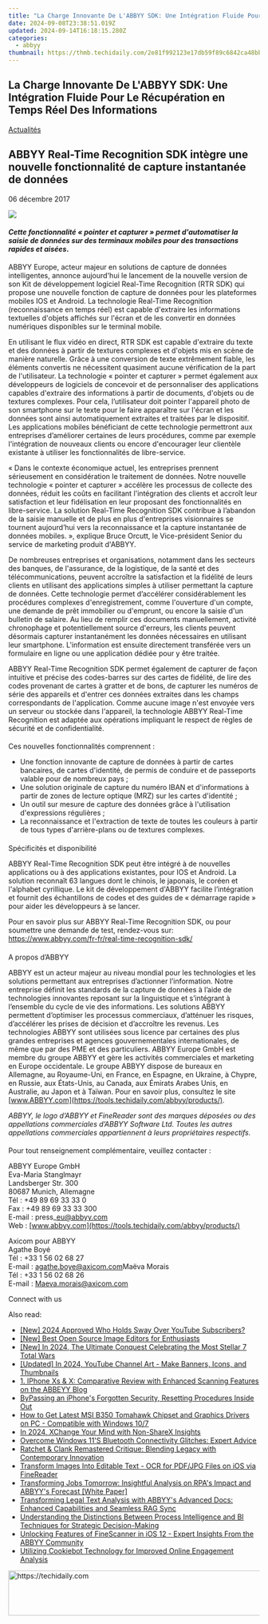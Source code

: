 ```yaml
---
title: "La Charge Innovante De L'ABBYY SDK: Une Intégration Fluide Pour Le Récupération en Temps Réel Des Informations"
date: 2024-09-08T23:38:51.019Z
updated: 2024-09-14T16:18:15.280Z
categories:
  - abbyy
thumbnail: https://thmb.techidaily.com/2e81f992123e17db59f89c6842ca48bb426d509215d95604071818ec4e7dc281.jpg
---
```


## La Charge Innovante De L'ABBYY SDK: Une Intégration Fluide Pour Le Récupération en Temps Réel Des Informations

[Actualités](https://tools.techidaily.com/abbyy/products/)

## ABBYY Real-Time Recognition SDK intègre une nouvelle fonctionnalité de capture instantanée de données

06 décembre 2017

![](https://content.abbyy.com/-/media/project/abbyy/abbyy/branchtemplates/shutterstock_1272462163_1296-x-729.jpg?h=729&iar=0&w=1296)

#### _Cette fonctionnalité « pointer et capturer » permet d'automatiser la saisie de données sur des terminaux mobiles pour des transactions rapides et aisées_.

  
ABBYY Europe, acteur majeur en solutions de capture de données intelligentes, annonce aujourd'hui le lancement de la nouvelle version de son Kit de développement logiciel Real-Time Recognition (RTR SDK) qui propose une nouvelle fonction de capture de données pour les plateformes mobiles IOS et Android. La technologie Real-Time Recognition (reconnaissance en temps réel) est capable d'extraire les informations textuelles d'objets affichés sur l'écran et de les convertir en données numériques disponibles sur le terminal mobile.

  
En utilisant le flux vidéo en direct, RTR SDK est capable d'extraire du texte et des données à partir de textures complexes et d'objets mis en scène de manière naturelle. Grâce à une conversion de texte extrêmement fiable, les éléments convertis ne nécessitent quasiment aucune vérification de la part de l'utilisateur. La technologie « pointer et capturer » permet également aux développeurs de logiciels de concevoir et de personnaliser des applications capables d'extraire des informations à partir de documents, d'objets ou de textures complexes. Pour cela, l’utilisateur doit pointer l'appareil photo de son smartphone sur le texte pour le faire apparaître sur l'écran et les données sont ainsi automatiquement extraites et traitées par le dispositif. Les applications mobiles bénéficiant de cette technologie permettront aux entreprises d’améliorer certaines de leurs procédures, comme par exemple l'intégration de nouveaux clients ou encore d'encourager leur clientèle existante à utiliser les fonctionnalités de libre-service.

  
« Dans le contexte économique actuel, les entreprises prennent sérieusement en considération le traitement de données. Notre nouvelle technologie « pointer et capturer » accélère les processus de collecte des données, réduit les coûts en facilitant l'intégration des clients et accroît leur satisfaction et leur fidélisation en leur proposant des fonctionnalités en libre-service. La solution Real-Time Recognition SDK contribue à l’abandon de la saisie manuelle et de plus en plus d'entreprises visionnaires se tournent aujourd’hui vers la reconnaissance et la capture instantanée de données mobiles. », explique Bruce Orcutt, le Vice-président Senior du service de marketing produit d'ABBYY.

  
De nombreuses entreprises et organisations, notamment dans les secteurs des banques, de l'assurance, de la logistique, de la santé et des télécommunications, peuvent accroître la satisfaction et la fidélité de leurs clients en utilisant des applications simples à utiliser permettant la capture de données. Cette technologie permet d’accélérer considérablement les procédures complexes d'enregistrement, comme l'ouverture d'un compte, une demande de prêt immobilier ou d'emprunt, ou encore la saisie d'un bulletin de salaire. Au lieu de remplir ces documents manuellement, activité chronophage et potentiellement source d'erreurs, les clients peuvent désormais capturer instantanément les données nécessaires en utilisant leur smartphone. L'information est ensuite directement transférée vers un formulaire en ligne ou une application dédiée pour y être traitée.

  
ABBYY Real-Time Recognition SDK permet également de capturer de façon intuitive et précise des codes-barres sur des cartes de fidélité, de lire des codes provenant de cartes à gratter et de bons, de capturer les numéros de série des appareils et d'entrer ces données extraites dans les champs correspondants de l'application. Comme aucune image n'est envoyée vers un serveur ou stockée dans l'appareil, la technologie ABBYY Real-Time Recognition est adaptée aux opérations impliquant le respect de règles de sécurité et de confidentialité.

####   
Ces nouvelles fonctionnalités comprennent :

* Une fonction innovante de capture de données à partir de cartes bancaires, de cartes d'identité, de permis de conduire et de passeports valable pour de nombreux pays ;
* Une solution originale de capture du numéro IBAN et d'informations à partir de zones de lecture optique (MRZ) sur les cartes d'identité ;
* Un outil sur mesure de capture des données grâce à l'utilisation d'expressions régulières ;
* La reconnaissance et l'extraction de texte de toutes les couleurs à partir de tous types d'arrière-plans ou de textures complexes.

####   
Spécificités et disponibilité

  
ABBYY Real-Time Recognition SDK peut être intégré à de nouvelles applications ou à des applications existantes, pour IOS et Android. La solution reconnaît 63 langues dont le chinois, le japonais, le coréen et l'alphabet cyrillique. Le kit de développement d'ABBYY facilite l’intégration et fournit des échantillons de codes et des guides de « démarrage rapide » pour aider les développeurs à se lancer.

Pour en savoir plus sur ABBYY Real-Time Recognition SDK, ou pour soumettre une demande de test, rendez-vous sur: https://www.abbyy.com/fr-fr/real-time-recognition-sdk/

####   
A propos d’ABBYY

  
ABBYY est un acteur majeur au niveau mondial pour les technologies et les solutions permettant aux entreprises d’actionner l’information. Notre entreprise définit les standards de la capture de données à l’aide de technologies innovantes reposant sur la linguistique et s’intégrant à l’ensemble du cycle de vie des informations. Les solutions ABBYY permettent d’optimiser les processus commerciaux, d’atténuer les risques, d’accélérer les prises de décision et d’accroître les revenus. Les technologies ABBYY sont utilisées sous licence par certaines des plus grandes entreprises et agences gouvernementales internationales, de même que par des PME et des particuliers. ABBYY Europe GmbH est membre du groupe ABBYY et gère les activités commerciales et marketing en Europe occidentale. Le groupe ABBYY dispose de bureaux en Allemagne, au Royaume-Uni, en France, en Espagne, en Ukraine, à Chypre, en Russie, aux États-Unis, au Canada, aux Émirats Arabes Unis, en Australie, au Japon et à Taïwan. Pour en savoir plus, consultez le site [www.ABBYY.com](https://tools.techidaily.com/abbyy/products/).

_ABBYY, le logo d’ABBYY et FineReader sont des marques déposées ou des appellations commerciales d’ABBYY Software Ltd. Toutes les autres appellations commerciales appartiennent à leurs propriétaires respectifs._

####   
Pour tout renseignement complémentaire, veuillez contacter :

  
ABBYY Europe GmbH  
Eva-Maria Stanglmayr  
Landsberger Str. 300  
80687 Munich, Allemagne  
Tél : +49 89 69 33 33 0  
Fax : +49 89 69 33 33 300  
E-mail : press\_eu@abbyy.com  
Web : [www.abbyy.com](https://tools.techidaily.com/abbyy/products/)

Axicom pour ABBYY  
Agathe Boyé  
Tél : +33 1 56 02 68 27  
E-mail : [agathe.boye@axicom.com](https://tools.techidaily.com/abbyy/products/)Maëva Morais  
Tél : +33 1 56 02 68 26  
E-mail : [Maeva.morais@axicom.com](https://tools.techidaily.com/abbyy/products/)

Connect with us

<ins class="adsbygoogle"
     style="display:block"
     data-ad-format="autorelaxed"
     data-ad-client="ca-pub-7571918770474297"
     data-ad-slot="1223367746"></ins>

<ins class="adsbygoogle"
     style="display:block"
     data-ad-client="ca-pub-7571918770474297"
     data-ad-slot="8358498916"
     data-ad-format="auto"
     data-full-width-responsive="true"></ins>

<span class="atpl-alsoreadstyle">Also read:</span>
<div><ul>
<li><a href="https://youtube-lab.techidaily.com/024-approved-who-holds-sway-over-youtube-subscribers/"><u>[New] 2024 Approved Who Holds Sway Over YouTube Subscribers?</u></a></li>
<li><a href="https://extra-resources.techidaily.com/new-best-open-source-image-editors-for-enthusiasts/"><u>[New] Best Open Source Image Editors for Enthusiasts</u></a></li>
<li><a href="https://screen-mirroring-recording.techidaily.com/new-in-2024-the-ultimate-conquest-celebrating-the-most-stellar-7-total-wars/"><u>[New] In 2024, The Ultimate Conquest Celebrating the Most Stellar 7 Total Wars</u></a></li>
<li><a href="https://youtube-docs.techidaily.com/ed-in-2024-youtube-channel-art-make-banners-icons-and-thumbnails/"><u>[Updated] In 2024, YouTube Channel Art - Make Banners, Icons, and Thumbnails</u></a></li>
<li><a href="https://solve-marvelous.techidaily.com/1-iphone-xs-and-x-comparative-review-with-enhanced-scanning-features-on-the-abbeyy-blog/"><u>1. IPhone Xs & X: Comparative Review with Enhanced Scanning Features on the ABBEYY Blog</u></a></li>
<li><a href="https://data-safeguard.techidaily.com/bypassing-an-iphones-forgotten-security-resetting-procedures-inside-out/"><u>ByPassing an iPhone's Forgotten Security, Resetting Procedures Inside Out</u></a></li>
<li><a href="https://hardware-updates.techidaily.com/how-to-get-latest-msi-b350-tomahawk-chipset-and-graphics-drivers-on-pc-compatible-with-windows-107/"><u>How to Get Latest MSI B350 Tomahawk Chipset and Graphics Drivers on PC - Compatible with Windows 10/7</u></a></li>
<li><a href="https://on-screen-recording.techidaily.com/in-2024-xchange-your-mind-with-non-sharex-insights/"><u>In 2024, XChange Your Mind with Non-ShareX Insights</u></a></li>
<li><a href="https://win-howtos.techidaily.com/overcome-windows-11s-bluetooth-connectivity-glitches-expert-advice/"><u>Overcome Windows 11'S Bluetooth Connectivity Glitches: Expert Advice</u></a></li>
<li><a href="https://buynow-marvelous.techidaily.com/ratchet-and-clank-remastered-critique-blending-legacy-with-contemporary-innovation/"><u>Ratchet & Clank Remastered Critique: Blending Legacy with Contemporary Innovation</u></a></li>
<li><a href="https://solve-marvelous.techidaily.com/transform-images-into-editable-text-ocr-for-pdfjpg-files-on-ios-via-finereader/"><u>Transform Images Into Editable Text - OCR for PDF/JPG Files on iOS via FineReader</u></a></li>
<li><a href="https://solve-marvelous.techidaily.com/transforming-jobs-tomorrow-insightful-analysis-on-rpas-impact-and-abbyys-forecast-white-paper/"><u>Transforming Jobs Tomorrow: Insightful Analysis on RPA's Impact and ABBYY's Forecast [White Paper]</u></a></li>
<li><a href="https://solve-marvelous.techidaily.com/transforming-legal-text-analysis-with-abbyys-advanced-docs-enhanced-capabilities-and-seamless-rag-sync/"><u>Transforming Legal Text Analysis with ABBYY's Advanced Docs: Enhanced Capabilities and Seamless RAG Sync</u></a></li>
<li><a href="https://solve-marvelous.techidaily.com/understanding-the-distinctions-between-process-intelligence-and-bi-techniques-for-strategic-decision-making/"><u>Understanding the Distinctions Between Process Intelligence and BI Techniques for Strategic Decision-Making</u></a></li>
<li><a href="https://solve-marvelous.techidaily.com/unlocking-features-of-finescanner-in-ios-12-expert-insights-from-the-abbyy-community/"><u>Unlocking Features of FineScanner in iOS 12 - Expert Insights From the ABBYY Community</u></a></li>
<li><a href="https://solve-marvelous.techidaily.com/utilizing-cookiebot-technology-for-improved-online-engagement-analysis/"><u>Utilizing Cookiebot Technology for Improved Online Engagement Analysis</u></a></li>
</ul></div>

<!-- affiliate ads begin -->
<a href="https://ephamedtechinc.pxf.io/c/5597632/2136617/26400" target="_top" id="2136617">
  <img src="//a.impactradius-go.com/display-ad/26400-2136617" border="0" alt="https://techidaily.com" width="728" height="90"/>
</a>
<img height="0" width="0" src="https://ephamedtechinc.pxf.io/i/5597632/2136617/26400" style="position:absolute;visibility:hidden;" border="0" />
<!-- affiliate ads end -->

